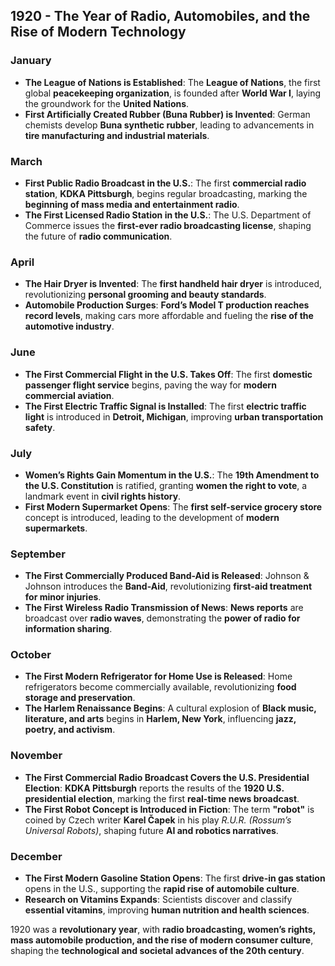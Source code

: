 ## **1920 - The Year of Radio, Automobiles, and the Rise of Modern Technology**  

### **January**  
- **The League of Nations is Established**: The **League of Nations**, the first global **peacekeeping organization**, is founded after **World War I**, laying the groundwork for the **United Nations**.  
- **First Artificially Created Rubber (Buna Rubber) is Invented**: German chemists develop **Buna synthetic rubber**, leading to advancements in **tire manufacturing and industrial materials**.  

### **March**  
- **First Public Radio Broadcast in the U.S.**: The first **commercial radio station**, **KDKA Pittsburgh**, begins regular broadcasting, marking the **beginning of mass media and entertainment radio**.  
- **The First Licensed Radio Station in the U.S.**: The U.S. Department of Commerce issues the **first-ever radio broadcasting license**, shaping the future of **radio communication**.  

### **April**  
- **The Hair Dryer is Invented**: The **first handheld hair dryer** is introduced, revolutionizing **personal grooming and beauty standards**.  
- **Automobile Production Surges**: **Ford’s Model T production reaches record levels**, making cars more affordable and fueling the **rise of the automotive industry**.  

### **June**  
- **The First Commercial Flight in the U.S. Takes Off**: The first **domestic passenger flight service** begins, paving the way for **modern commercial aviation**.  
- **The First Electric Traffic Signal is Installed**: The first **electric traffic light** is introduced in **Detroit, Michigan**, improving **urban transportation safety**.  

### **July**  
- **Women’s Rights Gain Momentum in the U.S.**: The **19th Amendment to the U.S. Constitution** is ratified, granting **women the right to vote**, a landmark event in **civil rights history**.  
- **First Modern Supermarket Opens**: The **first self-service grocery store** concept is introduced, leading to the development of **modern supermarkets**.  

### **September**  
- **The First Commercially Produced Band-Aid is Released**: Johnson & Johnson introduces the **Band-Aid**, revolutionizing **first-aid treatment for minor injuries**.  
- **The First Wireless Radio Transmission of News**: **News reports** are broadcast over **radio waves**, demonstrating the **power of radio for information sharing**.  

### **October**  
- **The First Modern Refrigerator for Home Use is Released**: Home refrigerators become commercially available, revolutionizing **food storage and preservation**.  
- **The Harlem Renaissance Begins**: A cultural explosion of **Black music, literature, and arts** begins in **Harlem, New York**, influencing **jazz, poetry, and activism**.  

### **November**  
- **The First Commercial Radio Broadcast Covers the U.S. Presidential Election**: **KDKA Pittsburgh** reports the results of the **1920 U.S. presidential election**, marking the first **real-time news broadcast**.  
- **The First Robot Concept is Introduced in Fiction**: The term **"robot"** is coined by Czech writer **Karel Čapek** in his play *R.U.R. (Rossum’s Universal Robots)*, shaping future **AI and robotics narratives**.  

### **December**  
- **The First Modern Gasoline Station Opens**: The first **drive-in gas station** opens in the U.S., supporting the **rapid rise of automobile culture**.  
- **Research on Vitamins Expands**: Scientists discover and classify **essential vitamins**, improving **human nutrition and health sciences**.  

1920 was a **revolutionary year**, with **radio broadcasting, women’s rights, mass automobile production, and the rise of modern consumer culture**, shaping the **technological and societal advances of the 20th century**.
